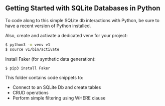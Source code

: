 ## Getting Started with SQLite Databases in Python

To code along to this simple SQLite db interactions with Python, be sure to have a recent version of Python installed.

Also, create and activate a dedicated venv for your project:

```bash
$ python3 -m venv v1
$ source v1/bin/activate
```

Install Faker (for synthetic data generation):

```bash
$ pip3 install Faker
```

This folder contains code snippets to:

- Connect to an SQLite Db and create tables
- CRUD operations
- Perform simple filtering using WHERE clause
